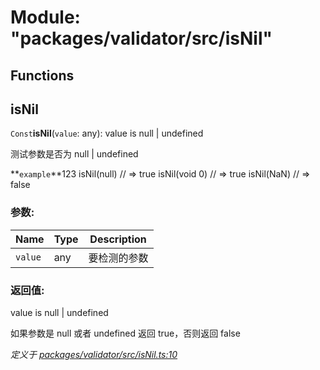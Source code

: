 # Module: "packages/validator/src/isNil"

## Functions

## isNil

`Const`**isNil**(`value`: any): value is null \| undefined

测试参数是否为 null | undefined

**`example`**123 
 isNil(null) // => true
 isNil(void 0) // => true
 isNil(NaN) // => false

### 参数:

Name | Type | Description |
------ | ------ | ------ |
`value` | any | 要检测的参数 |

### 返回值:

value is null \| undefined

如果参数是 null 或者 undefined 返回 true，否则返回 false

*定义于 [packages/validator/src/isNil.ts:10](https://github.com/extend-js/extend/blob/3b1925b/packages/validator/src/isNil.ts#L10)*
